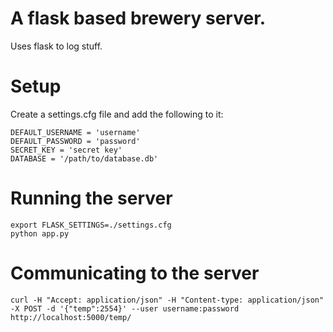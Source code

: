# A flask based brewery server.

Uses flask to log stuff.

# Setup

Create a settings.cfg file and add the following to it:

    DEFAULT_USERNAME = 'username'
    DEFAULT_PASSWORD = 'password'
    SECRET_KEY = 'secret key'
    DATABASE = '/path/to/database.db'

# Running the server

    export FLASK_SETTINGS=./settings.cfg
    python app.py

# Communicating to the server

    curl -H "Accept: application/json" -H "Content-type: application/json" -X POST -d '{"temp":2554}' --user username:password http://localhost:5000/temp/

